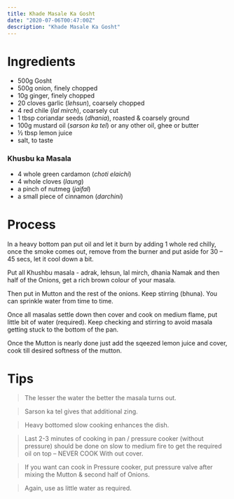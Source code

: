 ```yaml
---
title: Khade Masale Ka Gosht
date: "2020-07-06T00:47:00Z"
description: "Khade Masale Ka Gosht"
---
```


# Ingredients 
- 500g Gosht
- 500g onion, finely chopped
- 10g ginger, finely chopped
- 20 cloves garlic (_lehsun_), coarsely chopped
- 4 red chile (_lal mirch_), coarsely cut
- 1 tbsp coriandar seeds (_dhania_), roasted & coarsely ground
- 100g mustard oil (_sarson ka tel_) or any other oil, ghee or butter
- ½ tbsp lemon juice
- salt, to taste

### Khusbu ka Masala
- 4 whole green cardamon (_choti elaichi_)
- 4 whole cloves (_laung_)
- a pinch of nutmeg (_jaifal_)
- a small piece of cinnamon (_darchini_)

# Process
In a heavy bottom pan put oil and let it burn by adding 1 whole red chilly, once the smoke comes out, remove from the burner and put aside for 30 – 45 secs, let it cool down a bit.

Put all Khushbu masala - adrak, lehsun, lal mirch, dhania Namak and then half of the Onions, get a rich brown colour of your masala.

Then put in Mutton and the rest of the onions. Keep stirring (bhuna). You can sprinkle water from time to time.

Once all masalas settle down then cover and cook on medium flame, put little bit of water (required). Keep checking and stirring to avoid masala getting stuck to the bottom of the pan.

Once the Mutton is nearly done just add the sqeezed lemon juice and cover, cook till desired softness of the mutton.

# Tips

> The lesser the water the better the masala turns out.

> Sarson ka tel gives that additional zing.

> Heavy bottomed slow cooking enhances the dish.

> Last 2-3 minutes of cooking in pan / pressure cooker (without pressure) should be done on slow to medium fire to get the required oil on top – NEVER COOK With out cover.

> If you want can cook in Pressure cooker, put pressure valve after mixing the Mutton & second half of Onions.

> Again, use as little water as required.
